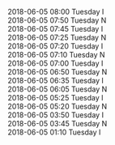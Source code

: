 2018-06-05 08:00 Tuesday  I  
2018-06-05 07:50 Tuesday  N  
2018-06-05 07:45 Tuesday  I  
2018-06-05 07:25 Tuesday  N  
2018-06-05 07:20 Tuesday  I  
2018-06-05 07:10 Tuesday  N  
2018-06-05 07:00 Tuesday  I  
2018-06-05 06:50 Tuesday  N  
2018-06-05 06:35 Tuesday  I  
2018-06-05 06:05 Tuesday  N  
2018-06-05 05:25 Tuesday  I  
2018-06-05 05:20 Tuesday  N  
2018-06-05 03:50 Tuesday  I  
2018-06-05 03:45 Tuesday  N  
2018-06-05 01:10 Tuesday  I  
